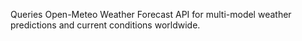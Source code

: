 Queries Open-Meteo Weather Forecast API for multi-model weather predictions and current conditions worldwide.
